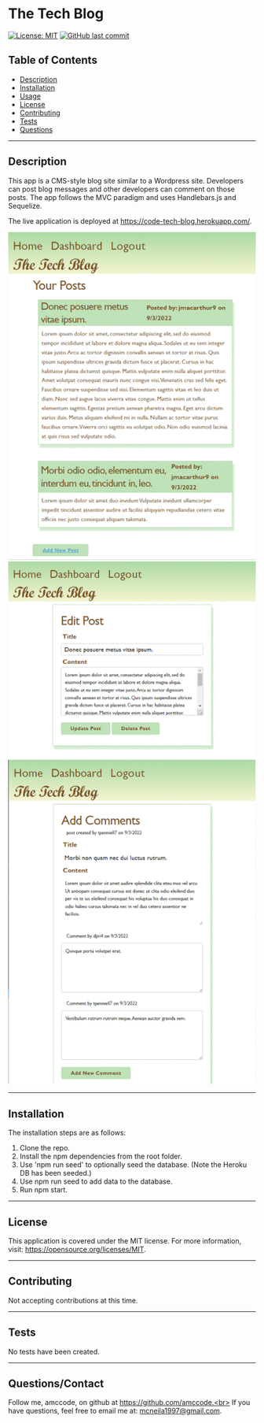 # The Tech Blog

[![License: MIT](https://img.shields.io/badge/License-MIT-yellow.svg)](https://opensource.org/licenses/MIT) [![GitHub last commit](https://img.shields.io/github/last-commit/aMcCode/tech-blog?style=flat)]()

## Table of Contents
* [Description](#Description)
* [Installation](#Installation)
* [Usage](#Usage)
* [License](#License)
* [Contributing](#Contributing)
* [Tests](#Tests)
* [Questions](#Questions)
***

## Description
This app is a CMS-style blog site similar to a Wordpress site. Developers can post blog messages and other developers can comment on those posts. The app follows the MVC paradigm and uses Handlebars.js and Sequelize.

The live application is deployed at https://code-tech-blog.herokuapp.com/.

![Alt text](./public/images/AppScreenShot1.gif?raw=true "Application Screenshot - Dashboard")
![Alt text](./public/images/AppScreenShot2.gif?raw=true "Application Screenshot - Edit Post Interface")
![Alt text](./public/images/AppScreenShot3.gif?raw=true "Application Screenshot - Add Comments Interface")
***

## Installation
The installation steps are as follows:

1. Clone the repo.
2. Install the npm dependencies from the root folder.
3. Use 'npm run seed' to optionally seed the database. (Note the Heroku DB has been seeded.)
4. Use npm run seed to add data to the database.
5. Run npm start.

***
## License
This application is covered under the MIT license. For more information, visit:
  https://opensource.org/licenses/MIT.
***

## Contributing
Not accepting contributions at this time.
***

## Tests
No tests have been created.
***

## Questions/Contact

Follow me, amccode, on github at https://github.com/amccode.<br>
If you have questions, feel free to email me at: mcneila1997@gmail.com.